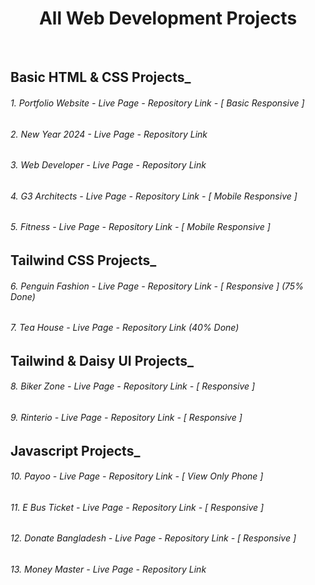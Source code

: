 <h1 align="center">All Web Development Projects</h1>
<br>

## Basic HTML & CSS Projects_

<h6>1. Portfolio Website - <a style="text-decoration:none" href="https://tamiim-iqbal.github.io/Portfolio-Website/">Live Page</a> - <a style="text-decoration:none" href="https://github.com/Tamiim-Iqbal/Portfolio-Website">Repository Link</a> - [ Basic Responsive ] </h6>

<h6>2. New Year 2024 - <a style="text-decoration:none" href="https://tamiim-iqbal.github.io/New-Year-2024/">Live Page</a> - <a style="text-decoration:none" href="https://github.com/Tamiim-Iqbal/New-Year-2024">Repository Link</a> </h6>

<h6>3. Web Developer - <a style="text-decoration:none" href="https://tamiim-iqbal.github.io/Web-Developer/">Live Page</a> - <a style="text-decoration:none" href="https://github.com/Tamiim-Iqbal/Web-Developer">Repository Link</a> </h6>

<h6>4. G3 Architects - <a style="text-decoration:none" href="https://tamiim-iqbal.github.io/G3-Architects/" target="_blank">Live Page</a> - <a style="text-decoration:none" href="https://github.com/Tamiim-Iqbal/G3-Architects">Repository Link</a> - [ Mobile Responsive ] </h6>

<h6>5. Fitness - <a style="text-decoration:none" href="https://tamiim-iqbal.github.io/Fitness/
">Live Page</a> - <a style="text-decoration:none" href="https://github.com/Tamiim-Iqbal/Fitness">Repository Link</a> - [ Mobile Responsive ] </h6> 


## Tailwind CSS Projects_

<h6>6. Penguin Fashion - <a style="text-decoration:none" href="https://tamiim-iqbal.github.io/Penguin-Fashion/
">Live Page</a> - <a style="text-decoration:none" href="https://github.com/Tamiim-Iqbal/Penguin-Fashion">Repository Link</a> - [ Responsive ] (75% Done)</h6>

<h6>7. Tea House - <a style="text-decoration:none" href="https://tamiim-iqbal.github.io/Tea-House/">Live Page</a> - <a style="text-decoration:none" href="https://github.com/Tamiim-Iqbal/Tea-House">Repository Link</a> (40% Done)</h6> 


## Tailwind & Daisy UI Projects_

<h6>8. Biker Zone - <a style="text-decoration:none" href="https://tamiim-iqbal.github.io/Biker-Zone/">Live Page</a> - <a style="text-decoration:none" href="https://github.com/Tamiim-Iqbal/Biker-Zone">Repository Link</a> - [ Responsive ]</h6> 

<h6>9. Rinterio - <a style="text-decoration:none" href="https://tamiim-iqbal.github.io/Rinterio/">Live Page</a> - <a style="text-decoration:none" href="https://github.com/Tamiim-Iqbal/Rinterio">Repository Link</a> - [ Responsive ]</h6> 


## Javascript Projects_
<h6>10. Payoo - <a style="text-decoration:none" href="https://tamiim-iqbal.github.io/Payoo/">Live Page</a> - <a style="text-decoration:none" href="https://github.com/Tamiim-Iqbal/Payoo">Repository Link</a> - [ View Only Phone ]</h6> 

<h6>11. E Bus Ticket - <a style="text-decoration:none" href="https://tamiim-iqbal.github.io/E-Bus-Ticket/">Live Page</a> - <a style="text-decoration:none" href="https://github.com/Tamiim-Iqbal/E-Bus-Ticket">Repository Link</a> - [ Responsive ]</h6> 

<h6>12. Donate Bangladesh - <a style="text-decoration:none" href="https://tamiim-iqbal.github.io/Donate-Bangladesh/">Live Page</a> - <a style="text-decoration:none" href="https://github.com/Tamiim-Iqbal/Donate-Bangladesh">Repository Link</a> - [ Responsive ]</h6> 

<h6>13. Money Master - <a style="text-decoration:none" href="">Live Page</a> - <a style="text-decoration:none" href="">Repository Link</a></h6> 